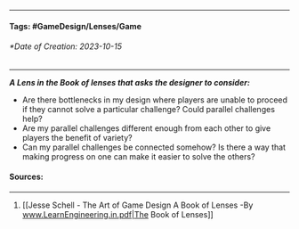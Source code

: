 __________________________________________________________________________
#### **Tags:** #GameDesign/Lenses/Game   
###### *Date of Creation: 2023-10-15
__________________________________________________________________________

***A Lens in the Book of lenses that asks the designer to consider:***
- Are there bottlenecks in my design where players are unable to proceed if they cannot solve a particular challenge? Could parallel challenges help?
- Are my parallel challenges different enough from each other to give players the benefit of variety?
- Can my parallel challenges be connected somehow? Is there a way that making progress on one can make it easier to solve the others?
#### Sources:
__________________________________________________________________________
1. [[Jesse Schell - The Art of Game Design A Book of Lenses -By www.LearnEngineering.in.pdf|The Book of Lenses]]